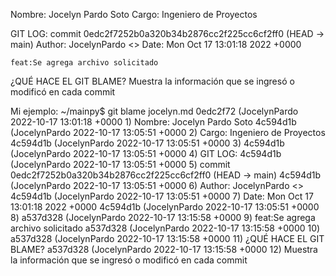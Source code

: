 Nombre: Jocelyn Pardo Soto
Cargo: Ingeniero de Proyectos

GIT LOG:
commit 0edc2f7252b0a320b34b2876cc2f225cc6cf2ff0 (HEAD -> main)
Author: JocelynPardo <>
Date:   Mon Oct 17 13:01:18 2022 +0000

    feat:Se agrega archivo solicitado

¿QUÉ HACE EL GIT BLAME?
Muestra la información que se ingresó o modificó en cada commit

Mi ejemplo:
~/mainpy$ git blame jocelyn.md
0edc2f72 (JocelynPardo 2022-10-17 13:01:18 +0000  1) Nombre: Jocelyn Pardo Soto
4c594d1b (JocelynPardo 2022-10-17 13:05:51 +0000  2) Cargo: Ingeniero de Proyectos
4c594d1b (JocelynPardo 2022-10-17 13:05:51 +0000  3) 
4c594d1b (JocelynPardo 2022-10-17 13:05:51 +0000  4) GIT LOG:
4c594d1b (JocelynPardo 2022-10-17 13:05:51 +0000  5) commit 0edc2f7252b0a320b34b2876cc2f225cc6cf2ff0 (HEAD -> main)
4c594d1b (JocelynPardo 2022-10-17 13:05:51 +0000  6) Author: JocelynPardo <>
4c594d1b (JocelynPardo 2022-10-17 13:05:51 +0000  7) Date:   Mon Oct 17 13:01:18 2022 +0000
4c594d1b (JocelynPardo 2022-10-17 13:05:51 +0000  8) 
a537d328 (JocelynPardo 2022-10-17 13:15:58 +0000  9)     feat:Se agrega archivo solicitado
a537d328 (JocelynPardo 2022-10-17 13:15:58 +0000 10) 
a537d328 (JocelynPardo 2022-10-17 13:15:58 +0000 11) ¿QUÉ HACE EL GIT BLAME?
a537d328 (JocelynPardo 2022-10-17 13:15:58 +0000 12) Muestra la información que se ingresó o modificó en cada commit